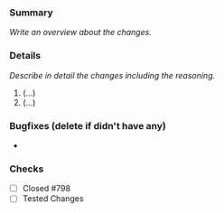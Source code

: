### Summary
_Write an overview about the changes._

### Details
_Describe in detail the changes including the reasoning._
1. (...)
2. (...)

### Bugfixes (delete if didn't have any)
-

### Checks
- [ ] Closed #798
- [ ] Tested Changes
